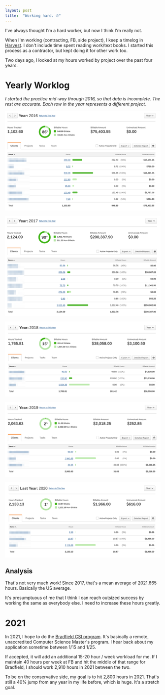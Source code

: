 ```yaml
---
layout: post
title:  "Working hard. ⏱"
---
```


I've always thought I'm a hard worker, but now I think I'm really not.

When I'm working (contracting, FB, side project), I keep a timelog in [Harvest](harvestapp.com). I don't include time spent reading work/text books. I started this process as a contractor, but kept doing it for other work too.

Two days ago, I looked at my hours worked by project over the past four years. 

# Yearly Worklog

_I started the practice mid-way through 2016, so that data is incomplete. The rest are accurate. Each row in the year represents a different project._

![2016](/img/work-hard/2016.png)

![2017](/img/work-hard/2017.png)

![2018](/img/work-hard/2018.png)

![2019](/img/work-hard/2019.png)

![2020](/img/work-hard/2020.png)

## Analysis
That's not very much work! Since 2017, that's a mean average of 2021.665 hours. Basically the US average.

It's presumptuous of me that I think I can reach outsized success by working the same as everybody else. I need to increase these hours greatly.

# 2021
In 2021, I hope to do the [Bradfield CSI program](https://bradfieldcs.com/csi/). It's basically a remote, unaccredited Computer Science Master's program. I hear back about my application sometime between 1/15 and 1/25.

If accepted, it will add an additional 15-20 hour / week workload for me. If I maintain 40 hours per week at FB and hit the middle of that range for Bradfield, I should work 2,910 hours in 2021 between the two.

To be on the conservative side, my goal is to hit 2,800 hours in 2021. That's still a 40% jump from any year in my life before, which is huge. It's a stretch goal.
